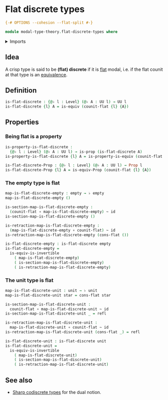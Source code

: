 # Flat discrete types

```agda
{-# OPTIONS --cohesion --flat-split #-}

module modal-type-theory.flat-discrete-types where
```

<details><summary>Imports</summary>

```agda
open import foundation.dependent-pair-types
open import foundation.empty-types
open import foundation.equivalences
open import foundation.function-types
open import foundation.homotopies
open import foundation.identity-types
open import foundation.propositions
open import foundation.unit-type
open import foundation.universe-levels

open import modal-type-theory.flat-modality
```

</details>

## Idea

A crisp type is said to be **(flat) discrete** if it is
[flat](modal-type-theory.flat-modality.md) modal, i.e. if the flat counit at
that type is an [equivalence](foundation-core.equivalences.md).

## Definition

```agda
is-flat-discrete : {@♭ l : Level} (@♭ A : UU l) → UU l
is-flat-discrete {l} A = is-equiv (counit-flat {l} {A})
```

## Properties

### Being flat is a property

```agda
is-property-is-flat-discrete :
  {@♭ l : Level} (@♭ A : UU l) → is-prop (is-flat-discrete A)
is-property-is-flat-discrete {l} A = is-property-is-equiv (counit-flat {l} {A})

is-flat-discrete-Prop : {@♭ l : Level} (@♭ A : UU l) → Prop l
is-flat-discrete-Prop {l} A = is-equiv-Prop (counit-flat {l} {A})
```

### The empty type is flat

```agda
map-is-flat-discrete-empty : empty → ♭ empty
map-is-flat-discrete-empty ()

is-section-map-is-flat-discrete-empty :
  (counit-flat ∘ map-is-flat-discrete-empty) ~ id
is-section-map-is-flat-discrete-empty ()

is-retraction-map-is-flat-discrete-empty :
  (map-is-flat-discrete-empty ∘ counit-flat) ~ id
is-retraction-map-is-flat-discrete-empty (cons-flat ())

is-flat-discrete-empty : is-flat-discrete empty
is-flat-discrete-empty =
  is-equiv-is-invertible
    ( map-is-flat-discrete-empty)
    ( is-section-map-is-flat-discrete-empty)
    ( is-retraction-map-is-flat-discrete-empty)
```

### The unit type is flat

```agda
map-is-flat-discrete-unit : unit → ♭ unit
map-is-flat-discrete-unit star = cons-flat star

is-section-map-is-flat-discrete-unit :
  counit-flat ∘ map-is-flat-discrete-unit ~ id
is-section-map-is-flat-discrete-unit _ = refl

is-retraction-map-is-flat-discrete-unit :
  map-is-flat-discrete-unit ∘ counit-flat ~ id
is-retraction-map-is-flat-discrete-unit (cons-flat _) = refl

is-flat-discrete-unit : is-flat-discrete unit
is-flat-discrete-unit =
  is-equiv-is-invertible
    ( map-is-flat-discrete-unit)
    ( is-section-map-is-flat-discrete-unit)
    ( is-retraction-map-is-flat-discrete-unit)
```

## See also

- [Sharp codiscrete types](modal-type-theory.sharp-codiscrete-types.md) for the
  dual notion.
